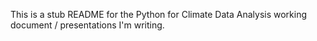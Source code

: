 This is a stub README for the Python for Climate Data Analysis working document / presentations I'm writing.
